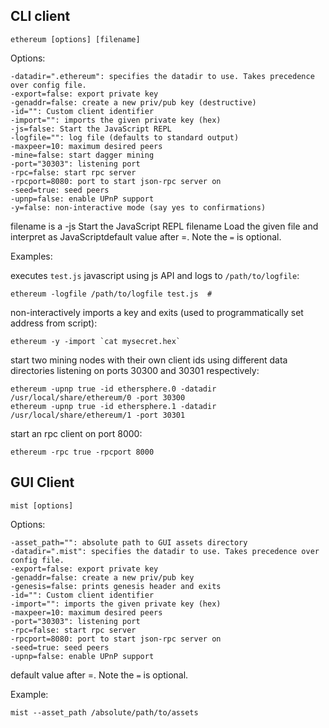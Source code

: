 ## CLI client

    ethereum [options] [filename]

Options:

    -datadir=".ethereum": specifies the datadir to use. Takes precedence over config file.
    -export=false: export private key
    -genaddr=false: create a new priv/pub key (destructive)
    -id="": Custom client identifier
    -import="": imports the given private key (hex)
    -js=false: Start the JavaScript REPL
    -logfile="": log file (defaults to standard output)
    -maxpeer=10: maximum desired peers
    -mine=false: start dagger mining
    -port="30303": listening port
    -rpc=false: start rpc server
    -rpcport=8080: port to start json-rpc server on
    -seed=true: seed peers
    -upnp=false: enable UPnP support
    -y=false: non-interactive mode (say yes to confirmations)

filename is a 
-js        Start the JavaScript REPL
filename   Load the given file and interpret as JavaScriptdefault value after =. Note the `=` is optional.

Examples: 

executes `test.js` javascript using js API and logs to `/path/to/logfile`:

    ethereum -logfile /path/to/logfile test.js  # 
   
non-interactively imports a key and exits (used to programmatically set address from script):

    ethereum -y -import `cat mysecret.hex`

start two mining nodes with their own client ids using different data directories listening on ports 30300 and 30301 respectively:

    ethereum -upnp true -id ethersphere.0 -datadir /usr/local/share/ethereum/0 -port 30300
    ethereum -upnp true -id ethersphere.1 -datadir /usr/local/share/ethereum/1 -port 30301
    
start an rpc client on port 8000:

    ethereum -rpc true -rpcport 8000

## GUI Client 

    mist [options]
    
Options:

    -asset_path="": absolute path to GUI assets directory
    -datadir=".mist": specifies the datadir to use. Takes precedence over config file.
    -export=false: export private key
    -genaddr=false: create a new priv/pub key
    -genesis=false: prints genesis header and exits
    -id="": Custom client identifier
    -import="": imports the given private key (hex)
    -maxpeer=10: maximum desired peers
    -port="30303": listening port
    -rpc=false: start rpc server
    -rpcport=8080: port to start json-rpc server on
    -seed=true: seed peers
    -upnp=false: enable UPnP support

default value after =. Note the `=` is optional.

Example: 

    mist --asset_path /absolute/path/to/assets
